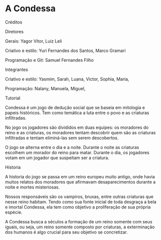 # A Condessa

Créditos

Diretores

Gerais:
Yagor Vitor,
Luiz Leli

Criativo e estilo:
Yuri Fernandes dos Santos,
Marco Gramari

Programação e Git:
Samuel Fernandes Filho

Integrantes

Criativo e estilo:
Yasmim,
Sarah,
Luana,
Victor,
Sophia,
Maria,

Programação:
Nalany,
Manuela,
Miguel,


Tutorial

Condessa é um jogo de dedução social que se baseia
em mitologia e papeis históricos. Tem como temática
a luta entre o povo e as criaturas infiltradas.

No jogo os jogadores são divididos em duas equipes:
os moradores do reino e as criaturas, os moradores
tentam descobrir quem são as criaturas infiltradas e
tentam eliminá-las sem serem descobertos.

O jogo se alterna entre o dia e a noite. Durante o
noite as criaturas escolhem um morador do reino
para matar. Durante o dia, os jogadores votam em
um jogador que suspeitam ser a criatura.


Historia

A historia do jogo se passa em um reino europeu
muito antigo, onde havia muitos relatos dos
moradores que afirmavam desaparecimentos
durante a noite e mortes misteriosas.

Nossos responsáveis são os vampiros, bruxas, entre
outras criaturas que nesse reino habitam. Tendo
como sua fonte inicial de toda desgraça a bela e
imortal Condessa, ela tem como objetivo a
proliferação de sua própria espécie.

A Condessa busca a séculos a formação de um reino
somente com seus iguais, ou seja, um reino somente
composto por criaturas, a exterminação dos
humanos é algo crucial para seu objetivo se
concretizar.





